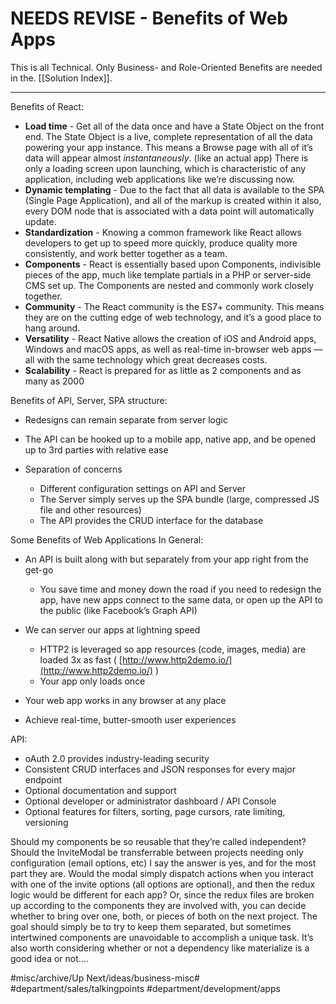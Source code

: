 # NEEDS REVISE - Benefits of Web Apps
This is all Technical. Only Business- and Role-Oriented Benefits are needed in the. [[Solution Index]].

- - - -

Benefits of React:

* **Load time** - Get all of the data once and have a State Object on the front end. The State Object is a live, complete representation of all the data powering your app instance. This means a Browse page with all of it’s data will appear almost _instantaneously_. (like an actual app) There is only a loading screen upon launching, which is characteristic of any application, including web applications like we’re discussing now.
* **Dynamic templating** - Due to the fact that all data is available to the SPA (Single Page Application), and all of the markup is created within it also, every DOM node that is associated with a data point will automatically update.
* **Standardization** - Knowing a common framework like React allows developers to get up to speed more quickly, produce quality more consistently, and work better together as a team.
* **Components** - React is essentially based upon Components, indivisible pieces of the app, much like template partials in a PHP or server-side CMS set up. The Components are nested and commonly work closely together.
* **Community** - The React community is the ES7+ community. This means they are on the cutting edge of web technology, and it’s a good place to hang around.
* **Versatility** - React Native allows the creation of iOS and Android apps, Windows and macOS apps, as well as real-time in-browser web apps — all with the same technology which great decreases costs.
* **Scalability** - React is prepared for as little as 2 components and as many as 2000

Benefits of API, Server, SPA structure:

* Redesigns can remain separate from server logic
* The API can be hooked up to a mobile app, native app, and be opened up to 3rd parties with relative ease
* Separation of concerns

	* Different configuration settings on API and Server
	* The Server simply serves up the SPA bundle (large, compressed JS file and other resources)
	* The API provides the CRUD interface for the database

Some Benefits of Web Applications In General:

* An API is built along with but separately from your app right from the get-go

	* You save time and money down the road if you need to redesign the app, have new apps connect to the same data, or open up the API to the public (like Facebook’s Graph API)

* We can server our apps at lightning speed

	* HTTP2 is leveraged so app resources (code, images, media) are loaded 3x as fast ( [http://www.http2demo.io/](http://www.http2demo.io/) )
	* Your app only loads once

* Your web app works in any browser at any place
* Achieve real-time, butter-smooth user experiences

API:

* oAuth 2.0 provides industry-leading security
* Consistent CRUD interfaces and JSON responses for every major endpoint
* Optional documentation and support
* Optional developer or administrator dashboard / API Console
* Optional features for filters, sorting, page cursors, rate limiting, versioning

Should my components be so reusable that they’re called independent? Should the InviteModal be transferrable between projects needing only configuration (email options, etc) I say the answer is yes, and for the most part they are. Would the modal simply dispatch actions when you interact with one of the invite options (all options are optional), and then the redux logic would be different for each app? Or, since the redux files are broken up according to the components they are involved with, you can decide whether to bring over one, both, or pieces of both on the next project. The goal should simply be to try to keep them separated, but sometimes intertwined components are unavoidable to accomplish a unique task.
It’s also worth considering whether or not a dependency like materialize is a good idea or not….

#misc/archive/Up Next/ideas/business-misc#
#department/sales/talkingpoints
#department/development/apps